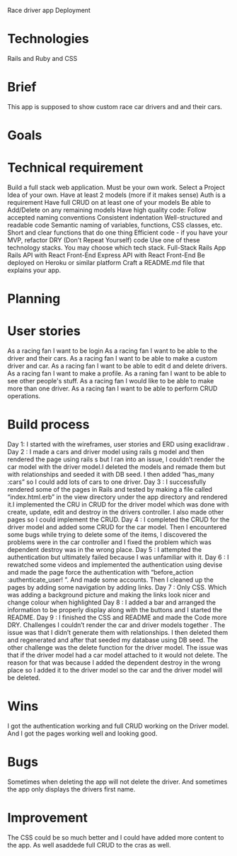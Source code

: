 Race driver app
Deployment


# Technologies
Rails and Ruby and CSS

# Brief
This app is supposed to show custom race car drivers and and their cars.

# Goals


# Technical requirement

Build a full stack web application. Must be your own work.
Select a Project Idea of your own.
Have at least 2 models (more if it makes sense)
Auth is a requirement
Have full CRUD on at least one of your models
Be able to Add/Delete on any remaining models
Have high quality code:
Follow accepted naming conventions
Consistent indentation
Well-structured and readable code
Semantic naming of variables, functions, CSS classes, etc.
Short and clear functions that do one thing
Efficient code - if you have your MVP, refactor
DRY (Don't Repeat Yourself) code
Use one of these technology stacks. You may choose which tech stack.
Full-Stack Rails App
Rails API with React Front-End
Express API with React Front-End
Be deployed on Heroku or similar platform
Craft a README.md file that explains your app.

# Planning

# User stories
As a racing fan I want to be login
As a racing fan I want to be able to the driver and their cars.
As a racing fan I want to be able to make a custom driver and car.
As a racing fan I want to be able to edit d and delete drivers.
As a racing fan I want to make a profile.
As a raning fan I want to be able to see other people's stuff.
As a racing fan I would like to be able to make more than one driver.
As a racing fan I want to be able to perform CRUD operations.

# Build process

Day 1:  I started with the wireframes, user stories and ERD using exaclidraw .
Day 2 : I made a cars and driver model using rails g model and then rendered the page using rails s but I ran into an issue, I couldn’t render the car model with the driver model.I deleted the models and remade them but with relationships and seeded it with DB seed. I then added “has_many :cars” so I could add lots of cars to one driver.
Day 3 : I successfully rendered some of the pages in Rails and tested by making a file called “index.html.erb” in the view directory under the app directory and rendered it.I implemented the CRU in CRUD for the driver model which was done with create, update, edit and destroy in the drivers controller. I also made other pages so I could implement the CRUD. 
Day 4 : I completed the CRUD for the driver model and added some CRUD for the car model. Then I encountered some bugs while trying to delete some of the items, I discovered the problems were in the car controller and I fixed the problem which was dependent destroy was in the wrong place. 
Day 5 : I attempted the authentication but ultimately failed because I was unfamiliar with it. 
Day 6 : I rewatched some videos and implemented the authentication using devise and made the page force the authentication with “before_action :authenticate_user!
”. And made some accounts. Then I cleaned up the pages by adding some navigation by adding links.
 Day 7 : Only CSS. Which was adding a background picture and making the links look nicer and change colour when highlighted
Day 8 : I added a bar and arranged the information to be properly display along with the buttons and I started the README.
 Day 9 : I finished the CSS and README and made the Code more DRY.
Challenges
I couldn’t render the car and driver models together . The issue was that I didn’t generate them with relationships. I then deleted them and regenerated and  after that seeded my database using DB seed. 
The other challenge was the delete function for the driver model. The issue was that if the driver model had a car model attached to it would not delete. The reason for that was because I added the dependent destroy in  the wrong place so I added it to the driver model so the car and the driver model will be deleted.

# Wins
I got the authentication working and full CRUD working on the Driver model. And I got the pages working well and looking good.

# Bugs
Sometimes when deleting the app will not delete the driver. And sometimes the app only displays the drivers first name.

# Improvement
The CSS could be so much better and I could have added more content to the app. As well asaddede full CRUD to the cras as well.

